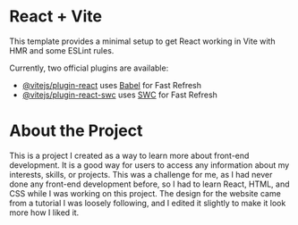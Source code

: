 # React + Vite

This template provides a minimal setup to get React working in Vite with HMR and some ESLint rules.

Currently, two official plugins are available:

- [@vitejs/plugin-react](https://github.com/vitejs/vite-plugin-react/blob/main/packages/plugin-react/README.md) uses [Babel](https://babeljs.io/) for Fast Refresh
- [@vitejs/plugin-react-swc](https://github.com/vitejs/vite-plugin-react-swc) uses [SWC](https://swc.rs/) for Fast Refresh

# About the Project

This is a project I created as a way to learn more about front-end development. It is a good way for users to access any information about my interests, skills,
or projects. This was a challenge for me, as I had never done any front-end development before, so I had to learn React, HTML, and CSS while I was working on this 
project. The design for the website came from a tutorial I was loosely following, and I edited it slightly to make it look more how I liked it.
